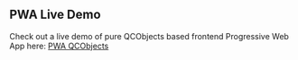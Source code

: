 ## PWA Live Demo

Check out a live demo of pure QCObjects based frontend Progressive Web App here:
[PWA QCObjects](https://newapp.qcobjects.dev/)
